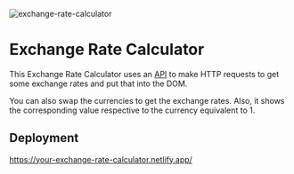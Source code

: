 ![exchange-rate-calculator](https://user-images.githubusercontent.com/74613776/109198487-492e5280-77c4-11eb-918a-c03aebc615fa.PNG)

# Exchange Rate Calculator

This Exchange Rate Calculator uses an [API](https://www.exchangerate-api.com/) to make HTTP requests to get some exchange rates and put that into the DOM.

You can also swap the currencies to get the exchange rates. Also, it shows the corresponding value respective to the currency equivalent to 1.
  
## Deployment

https://your-exchange-rate-calculator.netlify.app/

